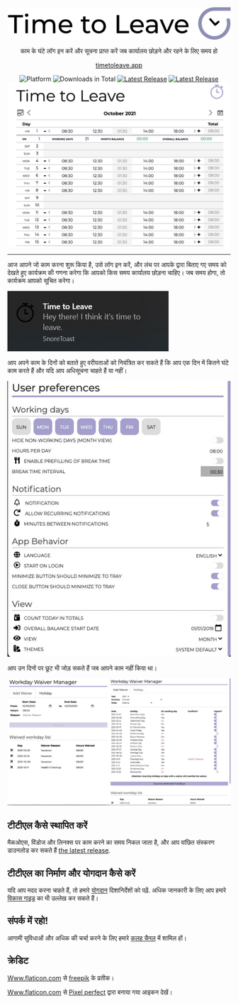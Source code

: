 <div align="center">
  <img src="../assets/timetoleave.png" alt="Time to Leave Logo">

  <p>काम के घंटे लॉग इन करें और सूचना प्राप्त करें जब कार्यालय छोड़ने और रहने के लिए समय हो</p>

[timetoleave.app](https://timetoleave.app/)
<br/>

<img src="https://img.shields.io/badge/platforms-Windows%20%7C%20MacOS%20%7C%20Linux-green" alt="Platform">
<img src="https://img.shields.io/github/downloads/thamara/time-to-leave/total" alt="Downloads in Total">
<a href="https://github.com/thamara/time-to-leave/releases/latest"><img src="https://img.shields.io/github/v/release/thamara/time-to-leave" alt="Latest Release"></a>
<a href="http://makeapullrequest.com/"><img src="https://img.shields.io/badge/PRs-welcome-purple" alt="Latest Release"></a>

   <br/>

  <img src="./images/screenshot.jpg" alt="Time to Leave Screenshot">

  <br/>

</div>

---

आज आपने जो काम करना शुरू किया है, उसे लॉग इन करें, और लंच पर आपके द्वारा बिताए गए समय को देखते हुए कार्यक्रम की गणना करेगा कि आपको किस समय कार्यालय छोड़ना चाहिए। जब समय होगा, तो कार्यक्रम आपको सूचित करेगा।

<img src="./images/notification.jpg" alt="Time to Leave Notification">

आप अपने काम के दिनों को बताते हुए वरीयताओं को नियंत्रित कर सकते हैं कि आप एक दिन में कितने घंटे काम करते हैं और यदि आप अधिसूचना चाहते हैं या नहीं।

<img src="./images/preferences.jpg" alt="Time to Leave Preferences">

आप उन दिनों पर छूट भी जोड़ सकते हैं जब आपने काम नहीं किया था।

<img src="./images/waiver_manager.jpg" alt="Time to Leave Waiver Manager">

## टीटीएल कैसे स्थापित करें

मैकओएस, विंडोज और लिनक्स पर काम करने का समय निकल जाता है, और आप वांछित संस्करण डाउनलोड कर सकते हैं [the latest release](https://github.com/thamara/time-to-leave/releases/latest).

## टीटीएल का निर्माण और योगदान कैसे करें

यदि आप मदद करना चाहते हैं, तो हमारे [योगदान](../CONTRIBUTING.md) दिशानिर्देशों को पढ़ें.
अधिक जानकारी के लिए आप हमारे [विकास गाइड](../DEVELOPMENT.md) का भी उल्लेख कर सकते हैं।

## संपर्क में रहो!

आगामी सुविधाओं और अधिक की चर्चा करने के लिए हमारे [कलह चैनल](https://discord.gg/P3KkEF5) में शामिल हों।

## क्रेडिट

[Www.flaticon.com](https://www.flaticon.com) से [freepik](https://www.flaticon.com/authors/freepik) के प्रतीक।

[Www.flaticon.com](https://www.flaticon.com) से [Pixel perfect](https://www.flaticon.com/authors/pixel-perfect) द्वारा बनाया गया आइकन देखें।

